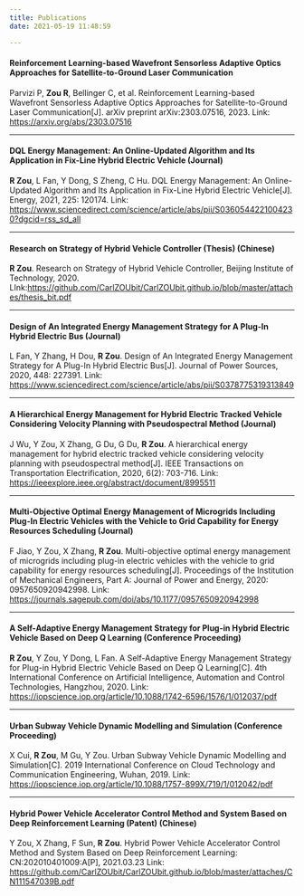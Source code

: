 ```yaml
---
title: Publications
date: 2021-05-19 11:48:59

---
```


<!-- ## Journal -->
#### Reinforcement Learning-based Wavefront Sensorless Adaptive Optics Approaches for Satellite-to-Ground Laser Communication ####

Parvizi P, **Zou R**, Bellinger C, et al. Reinforcement Learning-based Wavefront Sensorless Adaptive Optics Approaches for Satellite-to-Ground Laser Communication[J]. arXiv preprint arXiv:2303.07516, 2023.
Link: https://arxiv.org/abs/2303.07516

***

#### DQL Energy Management: An Online-Updated Algorithm and Its Application in Fix-Line Hybrid Electric Vehicle (Journal)

**R Zou**, L Fan, Y Dong, S Zheng, C Hu. DQL Energy Management: An Online-Updated Algorithm and Its Application in Fix-Line Hybrid Electric Vehicle[J]. Energy, 2021, 225: 120174.
Link: https://www.sciencedirect.com/science/article/abs/pii/S0360544221004230?dgcid=rss_sd_all

***

#### Research on Strategy of Hybrid Vehicle Controller (Thesis) (Chinese)
**R Zou**. Research on Strategy of Hybrid Vehicle Controller, Beijing Institute of Technology, 2020.
LInk:https://github.com/CarlZOUbit/CarlZOUbit.github.io/blob/master/attaches/thesis_bit.pdf

***

#### Design of An Integrated Energy Management Strategy for A Plug-In Hybrid Electric Bus (Journal)

L Fan, Y Zhang, H Dou, **R Zou**. Design of An Integrated Energy Management Strategy for A Plug-In Hybrid Electric Bus[J]. Journal of Power Sources, 2020, 448: 227391.
Link: https://www.sciencedirect.com/science/article/abs/pii/S0378775319313849

<!-- ***

#### Investigation of Rotating Stall in Radial Vaneless Diffusers with Asymmetric Inflow (Journal)

C Hu, C Yang, X Shi, **R Zou**, L Liu, H Chen. Investigation of Rotating Stall in Radial Vaneless Diffusers with Asymmetric Inflow[J]. Aerospace Science and Technology, volume 96, 2020, 105546.
Link: https://www.researchgate.net/profile/Chenxing-Hu-3/publication/337233343_Investigation_of_rotating_stall_in_radial_vaneless_diffusers_with_asymmetric_inflow/links/5f41c7c8458515b7294587d5/Investigation-of-rotating-stall-in-radial-vaneless-diffusers-with-asymmetric-inflow.pdf -->

***

#### A Hierarchical Energy Management for Hybrid Electric Tracked Vehicle Considering Velocity Planning with Pseudospectral Method (Journal)

J Wu, Y Zou, X Zhang, G Du, G Du, **R Zou**. A hierarchical energy management for hybrid electric tracked vehicle considering velocity planning with pseudospectral method[J]. IEEE Transactions on Transportation Electrification, 2020, 6(2): 703-716.
Link: https://ieeexplore.ieee.org/abstract/document/8995511

***

#### Multi-Objective Optimal Energy Management of Microgrids Including Plug-In Electric Vehicles with the Vehicle to Grid Capability for Energy Resources Scheduling (Journal)

F Jiao, Y Zou, X Zhang, **R Zou**. Multi-objective optimal energy management of microgrids including plug-in electric vehicles with the vehicle to grid capability for energy resources scheduling[J]. Proceedings of the Institution of Mechanical Engineers, Part A: Journal of Power and Energy, 2020: 0957650920942998.
Link: https://journals.sagepub.com/doi/abs/10.1177/0957650920942998

***
<!-- ## Thesis -->


<!-- ## Conference -->

#### A Self-Adaptive Energy Management Strategy for Plug-in Hybrid Electric Vehicle Based on Deep Q Learning (Conference Proceeding)

**R Zou**, Y Zou, Y Dong, L Fan. A Self-Adaptive Energy Management Strategy for Plug-in Hybrid Electric Vehicle Based on Deep Q Learning[C]. 4th International Conference on Artificial Intelligence, Automation and Control Technologies, Hangzhou, 2020.
Link: https://iopscience.iop.org/article/10.1088/1742-6596/1576/1/012037/pdf

***

#### Urban Subway Vehicle Dynamic Modelling and Simulation (Conference Proceeding)

X Cui, **R Zou**, M Gu, Y Zou. Urban Subway Vehicle Dynamic Modelling and Simulation[C]. 2019 International Conference on Cloud Technology and Communication Engineering, Wuhan, 2019.
Link: https://iopscience.iop.org/article/10.1088/1757-899X/719/1/012042/pdf

***

<!-- ## Patent -->

#### Hybrid Power Vehicle Accelerator Control Method and System Based on Deep Reinforcement Learning (Patent) (Chinese)

Y Zou, X Zhang, F Sun, **R Zou**. Hybrid Power Vehicle Accelerator Control Method and System Based on Deep Reinforcement Learning: CN:202010401009:A[P], 2021.03.23
Link: https://github.com/CarlZOUbit/CarlZOUbit.github.io/blob/master/attaches/CN111547039B.pdf

